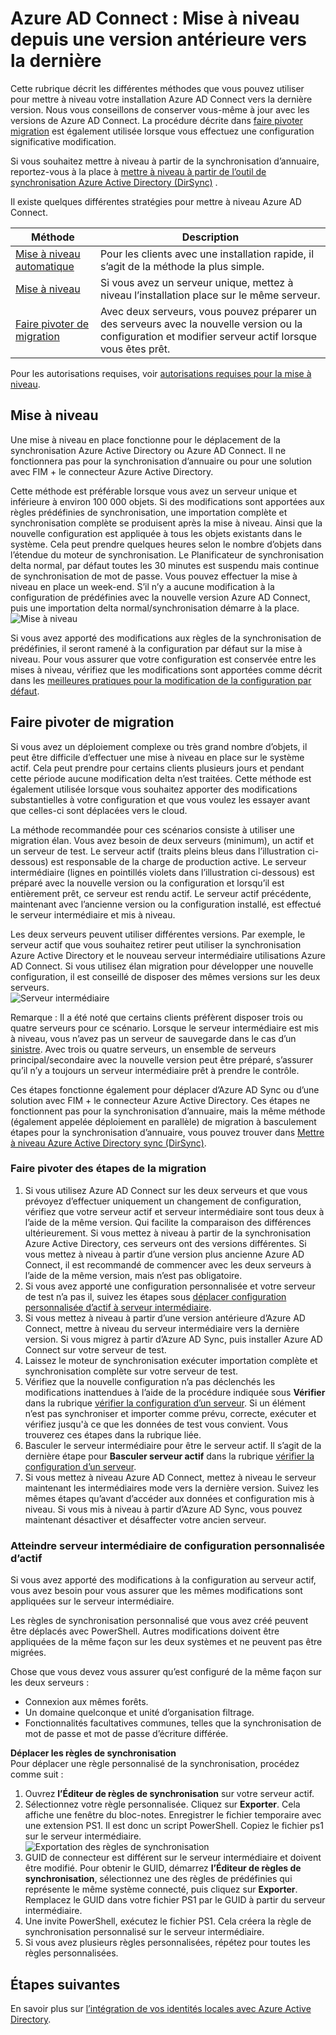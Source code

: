 <properties
   pageTitle="Azure AD Connect : Mettre à niveau depuis une version antérieure | Microsoft Azure"
   description="Explique les différentes méthodes de mise à niveau vers la dernière version d’Azure Active Directory se connecter, y compris la mise à niveau et la migration de basculement."
   services="active-directory"
   documentationCenter=""
   authors="AndKjell"
   manager="femila"
   editor=""/>

<tags
   ms.service="active-directory"
   ms.devlang="na"
   ms.topic="article"
   ms.tgt_pltfrm="na"
   ms.workload="Identity"
   ms.date="10/12/2016"
   ms.author="billmath"/>

# <a name="azure-ad-connect-upgrade-from-a-previous-version-to-the-latest"></a>Azure AD Connect : Mise à niveau depuis une version antérieure vers la dernière
Cette rubrique décrit les différentes méthodes que vous pouvez utiliser pour mettre à niveau votre installation Azure AD Connect vers la dernière version. Nous vous conseillons de conserver vous-même à jour avec les versions de Azure AD Connect. La procédure décrite dans [faire pivoter migration](#swing-migration) est également utilisée lorsque vous effectuez une configuration significative modification.

Si vous souhaitez mettre à niveau à partir de la synchronisation d’annuaire, reportez-vous à la place à [mettre à niveau à partir de l’outil de synchronisation Azure Active Directory (DirSync)](./connect/active-directory-aadconnect-dirsync-upgrade-get-started.md) .

Il existe quelques différentes stratégies pour mettre à niveau Azure AD Connect.

Méthode | Description
--- | ---
[Mise à niveau automatique](active-directory-aadconnect-feature-automatic-upgrade.md) | Pour les clients avec une installation rapide, il s’agit de la méthode la plus simple.
[Mise à niveau](#in-place-upgrade) | Si vous avez un serveur unique, mettez à niveau l’installation place sur le même serveur.
[Faire pivoter de migration](#swing-migration) | Avec deux serveurs, vous pouvez préparer un des serveurs avec la nouvelle version ou la configuration et modifier serveur actif lorsque vous êtes prêt.

Pour les autorisations requises, voir [autorisations requises pour la mise à niveau](./connect/active-directory-aadconnect-accounts-permissions.md#upgrade).

## <a name="in-place-upgrade"></a>Mise à niveau
Une mise à niveau en place fonctionne pour le déplacement de la synchronisation Azure Active Directory ou Azure AD Connect. Il ne fonctionnera pas pour la synchronisation d’annuaire ou pour une solution avec FIM + le connecteur Azure Active Directory.

Cette méthode est préférable lorsque vous avez un serveur unique et inférieure à environ 100 000 objets. Si des modifications sont apportées aux règles prédéfinies de synchronisation, une importation complète et synchronisation complète se produisent après la mise à niveau. Ainsi que la nouvelle configuration est appliquée à tous les objets existants dans le système. Cela peut prendre quelques heures selon le nombre d’objets dans l’étendue du moteur de synchronisation. Le Planificateur de synchronisation delta normal, par défaut toutes les 30 minutes est suspendu mais continue de synchronisation de mot de passe. Vous pouvez effectuer la mise à niveau en place un week-end. S’il n’y a aucune modification à la configuration de prédéfinies avec la nouvelle version Azure AD Connect, puis une importation delta normal/synchronisation démarre à la place.  
![Mise à niveau](./media/active-directory-aadconnect-upgrade-previous-version/inplaceupgrade.png)

Si vous avez apporté des modifications aux règles de la synchronisation de prédéfinies, il seront ramené à la configuration par défaut sur la mise à niveau. Pour vous assurer que votre configuration est conservée entre les mises à niveau, vérifiez que les modifications sont apportées comme décrit dans les [meilleures pratiques pour la modification de la configuration par défaut](active-directory-aadconnectsync-best-practices-changing-default-configuration.md).

## <a name="swing-migration"></a>Faire pivoter de migration
Si vous avez un déploiement complexe ou très grand nombre d’objets, il peut être difficile d’effectuer une mise à niveau en place sur le système actif. Cela peut prendre pour certains clients plusieurs jours et pendant cette période aucune modification delta n’est traitées. Cette méthode est également utilisée lorsque vous souhaitez apporter des modifications substantielles à votre configuration et que vous voulez les essayer avant que celles-ci sont déplacées vers le cloud.

La méthode recommandée pour ces scénarios consiste à utiliser une migration élan. Vous avez besoin de deux serveurs (minimum), un actif et un serveur de test. Le serveur actif (traits pleins bleus dans l’illustration ci-dessous) est responsable de la charge de production active. Le serveur intermédiaire (lignes en pointillés violets dans l’illustration ci-dessous) est préparé avec la nouvelle version ou la configuration et lorsqu’il est entièrement prêt, ce serveur est rendu actif. Le serveur actif précédente, maintenant avec l’ancienne version ou la configuration installé, est effectué le serveur intermédiaire et mis à niveau.

Les deux serveurs peuvent utiliser différentes versions. Par exemple, le serveur actif que vous souhaitez retirer peut utiliser la synchronisation Azure Active Directory et le nouveau serveur intermédiaire utilisations Azure AD Connect. Si vous utilisez élan migration pour développer une nouvelle configuration, il est conseillé de disposer des mêmes versions sur les deux serveurs.  
![Serveur intermédiaire](./media/active-directory-aadconnect-upgrade-previous-version/stagingserver1.png)

Remarque : Il a été noté que certains clients préfèrent disposer trois ou quatre serveurs pour ce scénario. Lorsque le serveur intermédiaire est mis à niveau, vous n’avez pas un serveur de sauvegarde dans le cas d’un [sinistre](active-directory-aadconnectsync-operations.md#disaster-recovery). Avec trois ou quatre serveurs, un ensemble de serveurs principal/secondaire avec la nouvelle version peut être préparé, s’assurer qu’il n’y a toujours un serveur intermédiaire prêt à prendre le contrôle.

Ces étapes fonctionne également pour déplacer d’Azure AD Sync ou d’une solution avec FIM + le connecteur Azure Active Directory. Ces étapes ne fonctionnent pas pour la synchronisation d’annuaire, mais la même méthode (également appelée déploiement en parallèle) de migration à basculement étapes pour la synchronisation d’annuaire, vous pouvez trouver dans [Mettre à niveau Azure Active Directory sync (DirSync)](./connect/active-directory-aadconnect-dirsync-upgrade-get-started.md).

### <a name="swing-migration-steps"></a>Faire pivoter des étapes de la migration

1. Si vous utilisez Azure AD Connect sur les deux serveurs et que vous prévoyez d’effectuer uniquement un changement de configuration, vérifiez que votre serveur actif et serveur intermédiaire sont tous deux à l’aide de la même version. Qui facilite la comparaison des différences ultérieurement. Si vous mettez à niveau à partir de la synchronisation Azure Active Directory, ces serveurs ont des versions différentes. Si vous mettez à niveau à partir d’une version plus ancienne Azure AD Connect, il est recommandé de commencer avec les deux serveurs à l’aide de la même version, mais n’est pas obligatoire.
2. Si vous avez apporté une configuration personnalisée et votre serveur de test n’a pas il, suivez les étapes sous [déplacer configuration personnalisée d’actif à serveur intermédiaire](#move-custom-configuration-from-active-to-staging-server).
3. Si vous mettez à niveau à partir d’une version antérieure d’Azure AD Connect, mettre à niveau du serveur intermédiaire vers la dernière version. Si vous migrez à partir d’Azure AD Sync, puis installer Azure AD Connect sur votre serveur de test.
4. Laissez le moteur de synchronisation exécuter importation complète et synchronisation complète sur votre serveur de test.
5. Vérifiez que la nouvelle configuration n’a pas déclenchés les modifications inattendues à l’aide de la procédure indiquée sous **Vérifier** dans la rubrique [vérifier la configuration d’un serveur](active-directory-aadconnectsync-operations.md#verify-the-configuration-of-a-server). Si un élément n’est pas synchroniser et importer comme prévu, correcte, exécuter et vérifiez jusqu'à ce que les données de test vous convient. Vous trouverez ces étapes dans la rubrique liée.
6. Basculer le serveur intermédiaire pour être le serveur actif. Il s’agit de la dernière étape pour **Basculer serveur actif** dans la rubrique [vérifier la configuration d’un serveur](active-directory-aadconnectsync-operations.md#verify-the-configuration-of-a-server).
7. Si vous mettez à niveau Azure AD Connect, mettez à niveau le serveur maintenant les intermédiaires mode vers la dernière version. Suivez les mêmes étapes qu’avant d’accéder aux données et configuration mis à niveau. Si vous mis à niveau à partir d’Azure AD Sync, vous pouvez maintenant désactiver et désaffecter votre ancien serveur.

### <a name="move-custom-configuration-from-active-to-staging-server"></a>Atteindre serveur intermédiaire de configuration personnalisée d’actif
Si vous avez apporté des modifications à la configuration au serveur actif, vous avez besoin pour vous assurer que les mêmes modifications sont appliquées sur le serveur intermédiaire.

Les règles de synchronisation personnalisé que vous avez créé peuvent être déplacés avec PowerShell. Autres modifications doivent être appliquées de la même façon sur les deux systèmes et ne peuvent pas être migrées.

Chose que vous devez vous assurer qu’est configuré de la même façon sur les deux serveurs :

- Connexion aux mêmes forêts.
- Un domaine quelconque et unité d’organisation filtrage.
- Fonctionnalités facultatives communes, telles que la synchronisation de mot de passe et mot de passe d’écriture différée.

**Déplacer les règles de synchronisation**  
Pour déplacer une règle personnalisé de la synchronisation, procédez comme suit :

1. Ouvrez **l’Éditeur de règles de synchronisation** sur votre serveur actif.
2. Sélectionnez votre règle personnalisée. Cliquez sur **Exporter**. Cela affiche une fenêtre du bloc-notes. Enregistrer le fichier temporaire avec une extension PS1. Il est donc un script PowerShell. Copiez le fichier ps1 sur le serveur intermédiaire.  
![Exportation des règles de synchronisation](./media/active-directory-aadconnect-upgrade-previous-version/exportrule.png)
3. GUID de connecteur est différent sur le serveur intermédiaire et doivent être modifié. Pour obtenir le GUID, démarrez **l’Éditeur de règles de synchronisation**, sélectionnez une des règles de prédéfinies qui représente le même système connecté, puis cliquez sur **Exporter**. Remplacez le GUID dans votre fichier PS1 par le GUID à partir du serveur intermédiaire.
4. Une invite PowerShell, exécutez le fichier PS1. Cela créera la règle de synchronisation personnalisé sur le serveur intermédiaire.
5. Si vous avez plusieurs règles personnalisées, répétez pour toutes les règles personnalisées.

## <a name="next-steps"></a>Étapes suivantes
En savoir plus sur [l’intégration de vos identités locales avec Azure Active Directory](active-directory-aadconnect.md).

